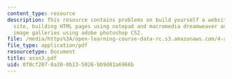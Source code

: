 ```yaml
---
content_type: resource
description: This resource contains problems on build yourself a website, laying out
  site, building HTML pages using notepad and macromedia dreamweaver and building
  image galleries using adobe photoshop CS2.
file: /media/https%3A/open-learning-course-data-rc.s3.amazonaws.com/4-a21-stories-without-words-photographing-the-first-year-fall-2006/8f8cf2078a300b135026bb9d81a6966b_assn3.pdf
file_type: application/pdf
resourcetype: Document
title: assn3.pdf
uid: 8f8cf207-8a30-0b13-5026-bb9d81a6966b
---
```

